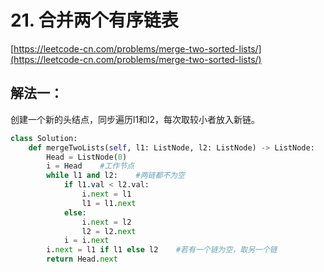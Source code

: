 # 21. 合并两个有序链表

[https://leetcode-cn.com/problems/merge-two-sorted-lists/](https://leetcode-cn.com/problems/merge-two-sorted-lists/)

## 解法一：

创建一个新的头结点，同步遍历l1和l2，每次取较小者放入新链。

```python
class Solution:
    def mergeTwoLists(self, l1: ListNode, l2: ListNode) -> ListNode:
        Head = ListNode(0)
        i = Head    #工作节点
        while l1 and l2:    #两链都不为空
            if l1.val < l2.val:
                i.next = l1
                l1 = l1.next
            else:
                i.next = l2
                l2 = l2.next
            i = i.next
        i.next = l1 if l1 else l2    #若有一个链为空，取另一个链
        return Head.next
```

